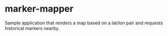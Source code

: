 marker-mapper
=============

Sample application that renders a map based on a lat/lon pair and requests historical markers nearby.


